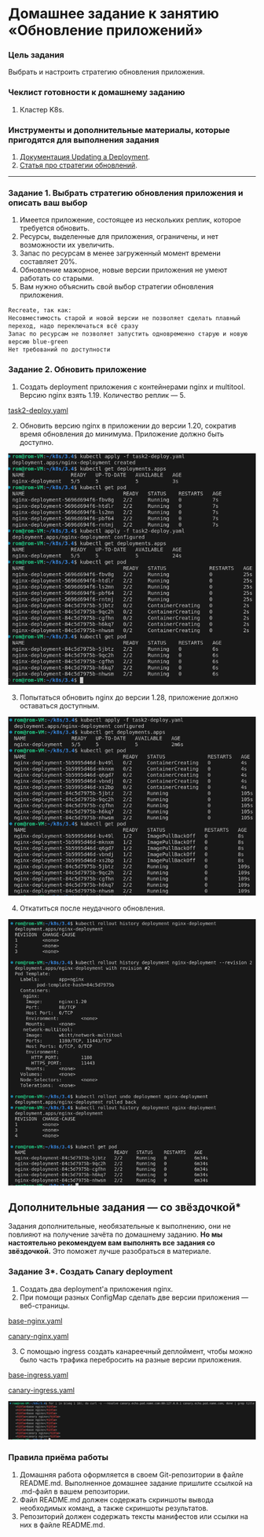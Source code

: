 # Домашнее задание к занятию «Обновление приложений»

### Цель задания

Выбрать и настроить стратегию обновления приложения.

### Чеклист готовности к домашнему заданию

1. Кластер K8s.

### Инструменты и дополнительные материалы, которые пригодятся для выполнения задания

1. [Документация Updating a Deployment](https://kubernetes.io/docs/concepts/workloads/controllers/deployment/#updating-a-deployment).
2. [Статья про стратегии обновлений](https://habr.com/ru/companies/flant/articles/471620/).

-----

### Задание 1. Выбрать стратегию обновления приложения и описать ваш выбор

1. Имеется приложение, состоящее из нескольких реплик, которое требуется обновить.
2. Ресурсы, выделенные для приложения, ограничены, и нет возможности их увеличить.
3. Запас по ресурсам в менее загруженный момент времени составляет 20%.
4. Обновление мажорное, новые версии приложения не умеют работать со старыми.
5. Вам нужно объяснить свой выбор стратегии обновления приложения.

```
Recreate, так как:
Несовместимость старой и новой версии не позволяет сделать плавный переход, надо переключаться всё сразу
Запас по ресурсам не позволяет запустить одновременно старую и новую версию blue-green 
Нет требований по доступности
```

### Задание 2. Обновить приложение

1. Создать deployment приложения с контейнерами nginx и multitool. Версию nginx взять 1.19. Количество реплик — 5.

[task2-deploy.yaml](./files/task2-deploy.yaml)

2. Обновить версию nginx в приложении до версии 1.20, сократив время обновления до минимума. Приложение должно быть доступно.

![](img/2.1.png)

3. Попытаться обновить nginx до версии 1.28, приложение должно оставаться доступным.

![](img/2.2.png)

4. Откатиться после неудачного обновления.

![](img/2.3.png)


## Дополнительные задания — со звёздочкой*

Задания дополнительные, необязательные к выполнению, они не повлияют на получение зачёта по домашнему заданию. **Но мы настоятельно рекомендуем вам выполнять все задания со звёздочкой.** Это поможет лучше разобраться в материале.   

### Задание 3*. Создать Canary deployment

1. Создать два deployment'а приложения nginx.
2. При помощи разных ConfigMap сделать две версии приложения — веб-страницы.

[base-nginx.yaml](./files/base-nginx.yaml)

[canary-nginx.yaml](./files/canary-nginx.yaml)

3. С помощью ingress создать канареечный деплоймент, чтобы можно было часть трафика перебросить на разные версии приложения.

[base-ingress.yaml](./files/base-ingress.yaml)

[canary-ingress.yaml](./files/canary-ingress.yaml)

![](img/3.1.png)


### Правила приёма работы

1. Домашняя работа оформляется в своем Git-репозитории в файле README.md. Выполненное домашнее задание пришлите ссылкой на .md-файл в вашем репозитории.
2. Файл README.md должен содержать скриншоты вывода необходимых команд, а также скриншоты результатов.
3. Репозиторий должен содержать тексты манифестов или ссылки на них в файле README.md.
